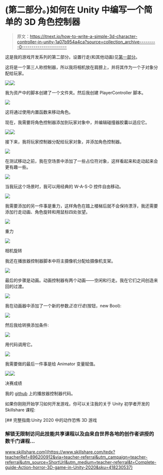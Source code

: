 # (第二部分。)如何在 Unity 中编写一个简单的 3D 角色控制器

> 原文：<https://itnext.io/how-to-write-a-simple-3d-character-controller-in-unity-1a07b954a4ca?source=collection_archive---------0----------------------->

这是我的游戏开发系列的第二部分。设置行走(和其他动画)见[第一部分](https://medium.com/@janjilecek/basics-of-3d-animation-in-unity-tutorial-d2d6ff3bc6b7)。

这将是一个第三人称控制器，所以我将相机放在肩膀上，并将其作为一个子对象分配给玩家。

![](img/7f48a92de3de59a54632c994df187e37.png)![](img/126a1d1f72e191d93d10c4f863cc8783.png)

我为资产中的脚本创建了一个文件夹。然后我创建 PlayerController 脚本。

![](img/f4d36e72a14f8eacffaf0113a4ecdb23.png)

这将通过使用内置函数来移动角色。

现在，我需要将角色控制器添加到玩家对象中，并编辑碰撞器胶囊以适应它。

![](img/7d6e16085c92362ad3a8c72c7fc04018.png)![](img/843dfb9e6bca2cb791c151681b344ea9.png)

接下来，我将玩家控制器分配给玩家对象，并添加角色控制器。

![](img/fc2b5f51055ec662c91bf5bac1660782.png)

在测试移动之前，我在空场景中添加了一些占位符对象，这样看起来和走动起来会更有趣一些。

![](img/a9a9556d753f4f47781fd4dea69313c8.png)

当我玩这个场景时，我可以用经典的 W-A-S-D 控件自由移动。

![](img/301c8f9a271f086c5c1021ecba13241b.png)

我需要添加的另一件事是重力，这样角色在踏上楼梯后就不会保持漂浮，我还需要添加行走动画、角色旋转和用鼠标四处张望。

![](img/c0c4d38d2dbcdfea08e72b67e3096828.png)

重力

![](img/b46f900c9b9bd5ca78acc188d8f35ad2.png)

相机旋转

我还在播放器控制器脚本中将主摄像机分配给摄像机支架。

![](img/6c378587996181158c1b0920446d8548.png)

最后的步骤是动画。动画控制器有两个动画——空闲和行走。我在它们之间创造来回的过渡。

![](img/a61e12804360e32e4fd4a48318413a69.png)

我在动画器中添加了一个新的参数*正在行走*(按钮，new Bool):

![](img/a043d173607044193dda1862ea8bb16d.png)

然后我给转换添加条件:

![](img/11e68931a7b7b6dc15271f29160a5468.png)

用代码调用它。

![](img/944640c113ec176d520ab63d5074e708.png)

我需要做的最后一件事是给 Animator 变量赋值。

![](img/486e29e7523e299fec0aadfad4620e8a.png)![](img/addd5ab62bafed2bcb8862e32e23a50b.png)

决赛成绩

我的 [github](https://github.com/janjilecek/unity_tutorial/blob/master/Assets/Scripts/PlayerController.cs) 上的播放器控制器代码。

如果你刚刚开始学习如何开发游戏，你可以关注我的关于 Unity 初学者开发的 Skillshare 课程:

[](https://www.skillshare.com/tedx?teacherRef=896200912&via=teacher-referral&utm_campaign=teacher-referral&utm_source=ShortUrl&utm_medium=teacher-referral&t=Complete-guide-Action-horror-3D-game-in-Unity-2020&sku=418230537) [## 完整指南:Unity 2020 中的动作恐怖 3D 游戏

### 解锁无限制访问此技能共享课程以及由来自世界各地的创作者讲授的数千门课程…

www.skillshare.com](https://www.skillshare.com/tedx?teacherRef=896200912&via=teacher-referral&utm_campaign=teacher-referral&utm_source=ShortUrl&utm_medium=teacher-referral&t=Complete-guide-Action-horror-3D-game-in-Unity-2020&sku=418230537)